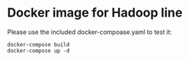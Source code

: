 # Docker image for Hadoop line

Please use the included docker-compoase.yaml to test it:

```
docker-compose build
docker-compose up -d
```
